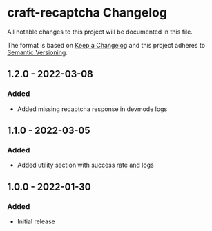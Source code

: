 # craft-recaptcha Changelog

All notable changes to this project will be documented in this file.

The format is based on [Keep a Changelog](http://keepachangelog.com/) and this project adheres to [Semantic Versioning](http://semver.org/).

## 1.2.0 - 2022-03-08
### Added
- Added missing recaptcha response in devmode logs

## 1.1.0 - 2022-03-05
### Added
- Added utility section with success rate and logs

## 1.0.0 - 2022-01-30
### Added
- Initial release
